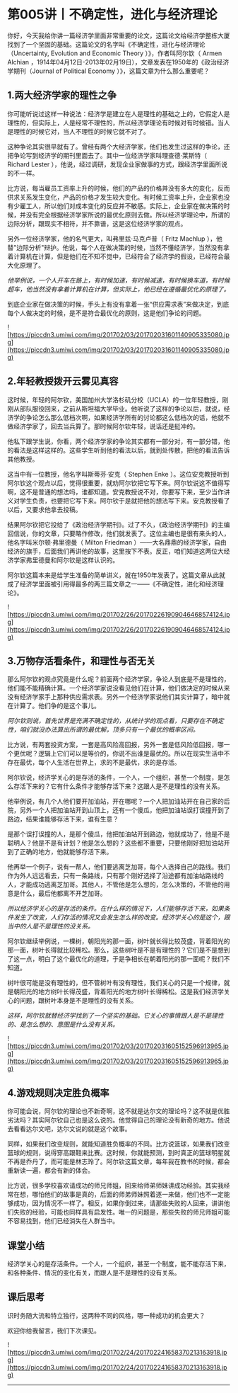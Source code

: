 # 第005讲丨不确定性，进化与经济理论

你好，今天我给你讲一篇经济学里面非常重要的论文，这篇论文给经济学整栋大厦找到了一个坚固的基础。这篇论文的名字叫《不确定性，进化与经济理论（Uncertainty, Evolution and Economic Theory ）》，作者叫阿尔钦（ Armen Alchian ，1914年04月12日-2013年02月19日），文章发表在1950年的《政治经济学期刊（Journal of Political Economy ）》，这篇文章为什么那么重要呢？

## 1.两大经济学家的理性之争

你可能听说过这样一种说法：经济学是建立在人是理性的基础之上的，它假定人是理性的，但实际上，人是经常不理性的，所以经济学理论有时候对有时候错。当人是理性的时候它对，当人不理性的时候它就不对了。

这种争论其实很早就有了。曾经有两个大经济学家，他们也发生过这样的争论，还把争论写到经济学的期刊里面去了。其中一位经济学家叫理查德·莱斯特（ Richard Lester ），他说，经过调研，发现企业家做事的方式，跟经济学里面所说的不一样。

比方说，每当雇员工资率上升的时候，他们的产品的价格并没有多大的变化，反而供求关系发生变化，产品的价格才发生较大变化。有时候工资率上升，企业家也没有少雇工人，所以他们对成本变化的反应并不敏感。实际上，企业家在做决策的时候，并没有完全根据经济学家所说的最优化原则去做。所以经济学理论中，所谓的边际分析，跟现实不相符，并不靠谱，这是这位经济学家的观点。

另外一位经济学家，他的名气更大，叫弗里兹·马克卢普（ Fritz Machlup ），他替"边际分析"辩护。他说，每个人在做决策的时候，当然不懂经济学，当然没有拿着计算机在计算，但是他们在不知不觉中，已经符合了经济学的假设，已经符合最大化原理了。

 *他举例说，一个人开车在路上，有时候加速，有时候减速，有时候换车道，有时候超车，他当然没有拿着计算机在计算，但实际上，他已经在遵循最优化的原理了。*

到底企业家在做决策的时候，手头上有没有拿着一张“供应需求表”来做决定，到底每个人做决定的时候，是不是符合最优化的原则，这是他们争论的问题。    

![https://piccdn3.umiwi.com/img/201702/03/201702031601140905335080.jpg](https://piccdn3.umiwi.com/img/201702/03/201702031601140905335080.jpg)

## 2.年轻教授拨开云雾见真容

这时候，年轻的阿尔钦，美国加州大学洛杉矶分校（UCLA）的一位年轻教授，刚刚从部队服役回来，之前从斯坦福大学毕业。他听说了这样的争论以后，就说，经济学的争论怎么那么低档次啊，如果经济学所有的讨论都这么低档次的话，他就不做经济学家了，回去当兵算了。那时候阿尔钦年轻，说话还是挺冲的。

他私下跟学生说，你看，两个经济学家的争论其实都有一部分对，有一部分错，他的看法是这样这样的。这些学生听到他的看法以后，就到处传散，把他的看法告诉其他教授。

这当中有一位教授，他名字叫斯蒂芬·安克（ Stephen Enke ）。这位安克教授听到阿尔钦这个观点以后，觉得很重要，就劝阿尔钦把它写下来。阿尔钦说这不值得写啊，这不是普通的想法吗，谁都知道。安克教授说不对，你要写下来，至少当作讲义对学生负责，也要把它写下来。阿尔钦于是就把他的想法写下来。安克教授看了以后，又要求他拿去投稿。

结果阿尔钦把它投给了《政治经济学期刊》。过了不久，《政治经济学期刊》的主编回信说，你的文章，只要略作修改，他们就发表了。这位主编也是很有来头的人，他名字叫米尔顿·弗里德曼（ Milton Friedman ）——大名鼎鼎的经济学家，自由经济的旗手，后面我们再讲他的故事，这里按下不表。反正，咱们知道这两位大经济学家弗里德曼和阿尔钦是这样认识的。

阿尔钦这篇本来是给学生准备的简单讲义，就在1950年发表了。这篇文章从此就成了经济学里面被引用得最多的两三篇文章之一——《不确定性，进化和经济理论》。    

![https://piccdn3.umiwi.com/img/201702/26/201702261909046468574124.jpg](https://piccdn3.umiwi.com/img/201702/26/201702261909046468574124.jpg)

## 3.万物存活看条件，和理性与否无关

那么阿尔钦的观点究竟是什么呢？前面两个经济学家，争论人到底是不是理性的，他们能不能精确计算。一个经济学家说没看见他们在计算，他们做决定的时候从来没有经济学家手上那种供应需求表。另外一个经济学家说他们其实计算了，暗中就在计算了。他们争的是这个事儿。

 *阿尔钦则说，首先世界是充满不确定性的，从统计学的观点看，只要存在不确定性，咱们就没办法算出所谓的最优解，顶多只有一个最优的概率区间。*

比方说，有两套投资方案，一套是高风险高回报，另外一套是低风险低回报，哪一个更优呢？逻辑上它们可以是等价的，你说不出谁是最优的。所以在现实生活中不存在最优，每个人生活在世界上，求的不是最优，求的是存活。

阿尔钦说，经济学关心的是存活的条件，一个人，一个组织，甚至一个制度，是怎么存活下来的？它有什么条件才能够存活下来？这跟人是不是理性的没有关系。

他举例说，有几个人他们要开加油站，开在哪呢？一个人把加油站开在自己家的后院，另外一个人把加油站开到山顶上，还有一个傻瓜，他把加油站误打误撞开到了路边，结果谁能够存活下来，谁有生意？

是那个误打误撞的人，是那个傻瓜，他把加油站开到路边，他就成功了，他是不是聪明人？他是不是有计划？他是怎么想的？这些都不重要，只要他刚好把加油站开到了正确的地方，他就能够存活下来。

他再举一个例子，说有一帮人，他们要逃离芝加哥，每个人选择自己的路线。我们作为外人远远看去，只有一条路线，只有那个刚好选择了沿途都有加油站路线的人，才能成功逃离芝加哥。其他人，不管他是怎么想的，怎么决策的，不管他的用意是什么，最后他都离不开芝加哥。

 *所以经济学关心的是存活的条件。在什么样的情况下，人们能够存活下来，如果条件发生了改变，人们存活的情况又会发生怎么样的改变。经济学关心的是这个，跟当中的人是不是理性的没关系。*

阿尔钦继续举例说，一棵树，朝阳光的那一面，树叶就长得比较茂盛，背着阳光的那一面，树叶长得就比较稀松。那么，这些树叶是不是有理性的？它们是不是想到了这一点，明白了这个最优化的道理，于是争相长在朝着阳光的那一面呢？我们不知道。

树叶很可能是没有理性的，但不管树叶有没有理性，我们关心的只是一个规律，就是朝阳光的地方树叶长得茂盛，背着阳光的地方树叶长得稀松。这是我们经济学关心的问题，跟树叶本身是不是理性的没有关系。

 *这样，阿尔钦就替经济学找到了一个坚实的基础。它关心的事情跟人是不是理性的、是怎么想的、意图是什么没有关系。*

![https://piccdn3.umiwi.com/img/201702/03/201702031605152596913965.jpg](https://piccdn3.umiwi.com/img/201702/03/201702031605152596913965.jpg)

## 4.游戏规则决定胜负概率

你可能会说，阿尔钦的理论也不新奇啊，这不就是达尔文的理论吗？这不就是优胜劣汰吗？其实阿尔钦自己也是这么说的。他觉得自己的理论没有新奇的地方。他说去看看达尔文吧，达尔文说的就是这个故事。

同样，如果我们改变规则，就能知道胜负概率的不同。比方说篮球，如果我们改变篮球的规则，说得穿高跟鞋来比赛。这时候，你就能预测，到时真正的篮球明星就不再是乔丹了，而可能是林志玲了。阿尔钦这篇文章，每年我在教书的时候，都会重新读一遍，都会有新的体会。

比方说，很多学校喜欢请成功的师兄师姐，回来给师弟师妹讲成功经验。其实我经常在想，哪怕他们的故事是真的，后面的师弟师妹照着逐一来做，他们也不一定能够成功，因为情况不一样了。相反，如果你倒过来，请那些失败的人回来，讲讲他们失败的经验，可能也同样具有启发性。唯一的问题是，那些失败的师兄师姐可能不容易找到，他们已经消失在人群当中。

## 课堂小结

经济学关心的是存活条件。一个人，一个组织，甚至一个制度，能不能存活下来，和各种条件、情况的变化有关，而跟人是不是理性的没有关系。

## 课后思考

识时务随大流和特立独行，这两种不同的风格，哪一种成功的机会更大？

欢迎你给我留言，我们下次课见。

![https://piccdn3.umiwi.com/img/201702/24/201702241658370213163918.jpg](https://piccdn3.umiwi.com/img/201702/24/201702241658370213163918.jpg)

---
